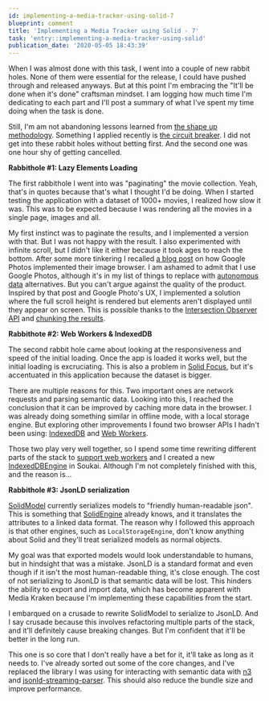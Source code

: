 ```yaml
---
id: implementing-a-media-tracker-using-solid-7
blueprint: comment
title: 'Implementing a Media Tracker using Solid - 7'
task: 'entry::implementing-a-media-tracker-using-solid'
publication_date: '2020-05-05 18:43:39'
---
```


When I was almost done with this task, I went into a couple of new rabbit holes. None of them were essential for the release, I could have pushed through and released anyways. But at this point I'm embracing the "It'll be done when it's done" craftsman mindset. I am logging how much time I'm dedicating to each part and I'll post a summary of what I've spent my time doing when the task is done.

Still, I'm am not abandoning lessons learned from [the shape up methodology](https://basecamp.com/shapeup). Something I applied recently is [the circuit breaker](https://basecamp.com/shapeup/2.2-chapter-08#the-circuit-breaker). I did not get into these rabbit holes without betting first. And the second one was one hour shy of getting cancelled.

**Rabbithole #1: Lazy Elements Loading**

The first rabbithole I went into was "paginating" the movie collection. Yeah, that's in quotes because that's what I thought I'd be doing. When I started testing the application with a dataset of 1000+ movies, I realized how slow it was. This was to be expected because I was rendering all the movies in a single page, images and all.

My first instinct was to paginate the results, and I implemented a version with that. But I was not happy with the result. I also experimented with infinite scroll, but I didn't like it either because it took ages to reach the bottom. After some more tinkering I recalled [a blog post](https://medium.com/google-design/google-photos-45b714dfbed1) on how Google Photos implemented their image browser. I am ashamed to admit that I use Google Photos, although it's in my list of things to replace with [autonomous data](https://noeldemartin.github.io/autonomous-data/) alternatives. But you can't argue against the quality of the product. Inspired by that post and Google Photo's UX, I implemented a solution where the full scroll height is rendered but elements aren't displayed until they appear on screen. This is possible thanks to the [Intersection Observer API](https://developer.mozilla.org/en-US/docs/Web/API/Intersection_Observer_API) and [chunking the results](https://github.com/NoelDeMartin/media-kraken/blob/master/src/components/MoviesGrid.vue#L106..L125).

**Rabbithote #2: Web Workers & IndexedDB**

The second rabbit hole came about looking at the responsiveness and speed of the initial loading. Once the app is loaded it works well, but the initial loading is excruciating. This is also a problem in [Solid Focus](https://github.com/noeldemartin/solid-focus), but it's accentuated in this application because the dataset is bigger.

There are multiple reasons for this. Two important ones are network requests and parsing semantic data. Looking into this, I reached the conclusion that it can be improved by caching more data in the browser. I was already doing something similar in offline mode, with a local storage engine. But exploring other improvements I found two browser APIs I hadn't been using: [IndexedDB](https://developer.mozilla.org/en-US/docs/Web/API/IndexedDB_API) and [Web Workers](https://developer.mozilla.org/en-US/docs/Web/API/Web_Workers_API).

Those two play very well together, so I spend some time rewriting different parts of the stack to [support web workers](https://github.com/NoelDeMartin/media-kraken/blob/master/src/workers/index.ts) and I created a new [IndexedDBEngine](https://github.com/NoelDeMartin/soukai/blob/dev/src/engines/IndexedDBEngine.ts) in Soukai. Although I'm not completely finished with this, and the reason is...

**Rabbithole #3: JsonLD serialization**

[SolidModel](https://github.com/NoelDeMartin/soukai-solid/blob/master/src/models/SolidModel.ts) currently serializes models to "friendly human-readable json". This is something that [SolidEngine](https://github.com/NoelDeMartin/soukai-solid/blob/master/src/engines/SolidEngine.ts) already knows, and it translates the attributes to a linked data format. The reason why I followed this approach is that other engines, such as `LocalStorageEngine`, don't know anything about Solid and they'll treat serialized models as normal objects.

My goal was that exported models would look understandable to humans, but in hindsight that was a mistake. JsonLD is a standard format and even though if it isn't the most human-readable thing, it's close enough. The cost of not serializing to JsonLD is that semantic data will be lost. This hinders the ability to export and import data, which has become apparent with Media Kraken because I'm implementing these capabilities from the start.

I embarqued on a crusade to rewrite SolidModel to serialize to JsonLD. And I say crusade because this involves refactoring multiple parts of the stack, and it'll definitely cause breaking changes. But I'm confident that it'll be better in the long run.

This one is so core that I don't really have a bet for it, it'll take as long as it needs to. I've already sorted out some of the core changes, and I've replaced the library I was using for interacting with semantic data with [n3](https://github.com/rdfjs/n3.js) and [jsonld-streaming-parser](https://github.com/rubensworks/jsonld-streaming-parser.js). This should also reduce the bundle size and improve performance.

